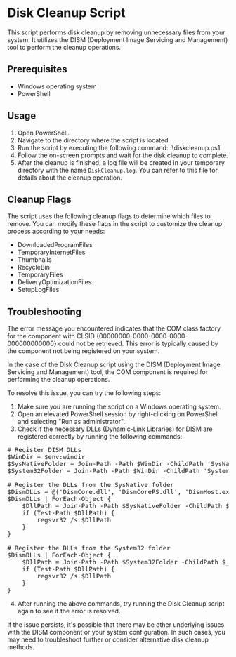 # Disk Cleanup Script

This script performs disk cleanup by removing unnecessary files from your system. It utilizes the DISM (Deployment Image Servicing and Management) tool to perform the cleanup operations.

## Prerequisites

- Windows operating system
- PowerShell

## Usage

1. Open PowerShell.
2. Navigate to the directory where the script is located.
3. Run the script by executing the following command: .\diskcleanup.ps1
4. Follow the on-screen prompts and wait for the disk cleanup to complete.
5. After the cleanup is finished, a log file will be created in your temporary directory with the name `DiskCleanup.log`. You can refer to this file for details about the cleanup operation.

## Cleanup Flags

The script uses the following cleanup flags to determine which files to remove. You can modify these flags in the script to customize the cleanup process according to your needs:

- DownloadedProgramFiles
- TemporaryInternetFiles
- Thumbnails
- RecycleBin
- TemporaryFiles
- DeliveryOptimizationFiles
- SetupLogFiles

## Troubleshooting

The error message you encountered indicates that the COM class factory for the component with CLSID {00000000-0000-0000-0000-000000000000} could not be retrieved. This error is typically caused by the component not being registered on your system.

In the case of the Disk Cleanup script using the DISM (Deployment Image Servicing and Management) tool, the COM component is required for performing the cleanup operations.

To resolve this issue, you can try the following steps:

1. Make sure you are running the script on a Windows operating system.
2. Open an elevated PowerShell session by right-clicking on PowerShell and selecting "Run as administrator".
3. Check if the necessary DLLs (Dynamic-Link Libraries) for DISM are registered correctly by running the following commands:
<pre>
# Register DISM DLLs
$WinDir = $env:windir
$SysNativeFolder = Join-Path -Path $WinDir -ChildPath 'SysNative'
$System32Folder = Join-Path -Path $WinDir -ChildPath 'System32'

# Register the DLLs from the SysNative folder
$DismDLLs = @('DismCore.dll', 'DismCorePS.dll', 'DismHost.exe', 'DismProv.dll')
$DismDLLs | ForEach-Object {
    $DllPath = Join-Path -Path $SysNativeFolder -ChildPath $_
    if (Test-Path $DllPath) {
        regsvr32 /s $DllPath
    }
}

# Register the DLLs from the System32 folder
$DismDLLs | ForEach-Object {
    $DllPath = Join-Path -Path $System32Folder -ChildPath $_
    if (Test-Path $DllPath) {
        regsvr32 /s $DllPath
    }
}
</pre>

4. After running the above commands, try running the Disk Cleanup script again to see if the error is resolved.

If the issue persists, it's possible that there may be other underlying issues with the DISM component or your system configuration. In such cases, you may need to troubleshoot further or consider alternative disk cleanup methods.